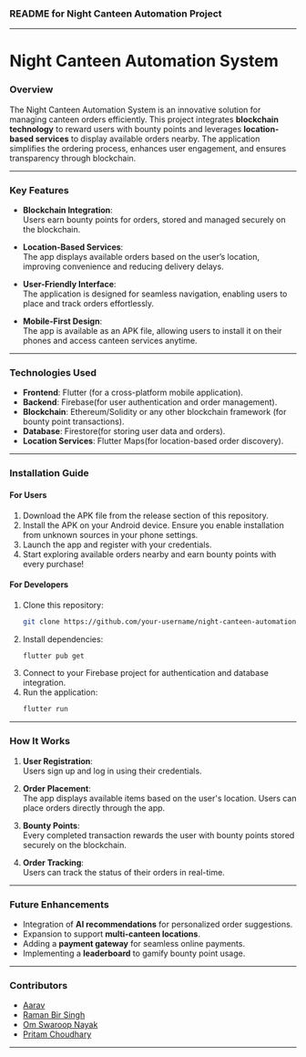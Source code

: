 ### **README for Night Canteen Automation Project**

---

# **Night Canteen Automation System**

### **Overview**
The Night Canteen Automation System is an innovative solution for managing canteen orders efficiently. This project integrates **blockchain technology** to reward users with bounty points and leverages **location-based services** to display available orders nearby. The application simplifies the ordering process, enhances user engagement, and ensures transparency through blockchain.

---

### **Key Features**
- **Blockchain Integration**:  
  Users earn bounty points for orders, stored and managed securely on the blockchain.

- **Location-Based Services**:  
  The app displays available orders based on the user’s location, improving convenience and reducing delivery delays.

- **User-Friendly Interface**:  
  The application is designed for seamless navigation, enabling users to place and track orders effortlessly.

- **Mobile-First Design**:  
  The app is available as an APK file, allowing users to install it on their phones and access canteen services anytime.

---

### **Technologies Used**
- **Frontend**: Flutter (for a cross-platform mobile application).
- **Backend**: Firebase(for user authentication and order management).
- **Blockchain**: Ethereum/Solidity or any other blockchain framework (for bounty point transactions).
- **Database**: Firestore(for storing user data and orders).
- **Location Services**: Flutter Maps(for location-based order discovery).

---

### **Installation Guide**

#### **For Users**
1. Download the APK file from the release section of this repository.
2. Install the APK on your Android device. Ensure you enable installation from unknown sources in your phone settings.
3. Launch the app and register with your credentials.
4. Start exploring available orders nearby and earn bounty points with every purchase!

#### **For Developers**
1. Clone this repository:
   ```bash
   git clone https://github.com/your-username/night-canteen-automation.git
   ```  
2. Install dependencies:
   ```bash
   flutter pub get
   ```  
3. Connect to your Firebase project for authentication and database integration.
4. Run the application:
   ```bash
   flutter run
   ```

---

### **How It Works**
1. **User Registration**:  
   Users sign up and log in using their credentials.

2. **Order Placement**:  
   The app displays available items based on the user's location. Users can place orders directly through the app.

3. **Bounty Points**:  
   Every completed transaction rewards the user with bounty points stored securely on the blockchain.

4. **Order Tracking**:  
   Users can track the status of their orders in real-time.

---

### **Future Enhancements**
- Integration of **AI recommendations** for personalized order suggestions.
- Expansion to support **multi-canteen locations**.
- Adding a **payment gateway** for seamless online payments.
- Implementing a **leaderboard** to gamify bounty point usage.

---

### **Contributors**
- [Aarav](https://github.com/aarav0180) 
- [Raman Bir Singh]()
- [Om Swaroop Nayak]()
- [Pritam Choudhary]()

---